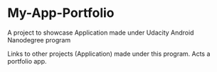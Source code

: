 # My-App-Portfolio
A project to showcase Application made under Udacity Android Nanodegree program

Links to other projects (Application) made under this program.
Acts a portfolio app.
